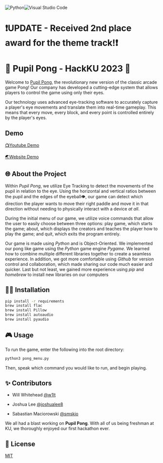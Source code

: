 ![Python](https://img.shields.io/badge/python-3670A0?style=for-the-badge&logo=python&logoColor=ffdd54)![Visual Studio Code](https://img.shields.io/badge/Visual%20Studio%20Code-0078d7.svg?style=for-the-badge&logo=visual-studio-code&logoColor=white)
# ❗️UPDATE - Received 2nd place award for the theme track!❗️

# 🏓 Pupil Pong - HackKU 2023 🏓

Welcome to [Pupil Pong](http://pupilpong.tech/), the revolutionary new version of the classic arcade game Pong! Our company has developed a cutting-edge system that allows players to control the game using only their eyes.

Our technology uses advanced eye-tracking software to accurately capture a player's eye movements and translate them into real-time gameplay. This means that every move, every block, and every point is controlled entirely by the player's eyes.
## Demo
[📺Youtube Demo](https://youtu.be/jkagCdjfl1k)

[🌏Website Demo](http://pupilpong.tech/)


## 🌐 About the Project
Within _Pupil Pong_, we utilize Eye Tracking to detect the movements of the pupil in relation to the eye. Using the horizontal and vertical ratios between the pupil and the edges of the eyeball👁️, our game can detect which direction the player wants to move their right paddle and move it in that direction without needing to physically interact with a device _at all_.

During the initial menu of our game, we utilize voice commands that allow the user to easily choose between three options: play game, which starts the game; about, which displays the creators and teaches the player how to play the game; and quit, which exits the program entirely.

Our game is made using _Python_ and is Object-Oriented. We implemented our pong like game using the _Python_ game engine _Pygame_. We learned how to combine multiple different libraries together to create a seamless experience. In addition, we got more comfortable using _Github_ for version control and collaboration, which made sharing our code much easier and quicker. Last but not least, we gained more experience using _pip_ and _homebrew_ to install new libraries on our computers





## 👨‍💻 Installation


```bash
pip install -r requirements
brew install flac
brew install Pillow
brew install autoaudio
brew install pyaudio
```

## 🎮 Usage
To run the game, enter the following into the root directory:
```bash
python3 pong_menu.py
```
Then, speak which command you would like to run, and begin playing.

## ✨ Contributors

- Will Whitehead [@w1lt](https://github.com/w1lt)
* Joshua Lee [@joshualee8](https://github.com/joshualee8)
+ Sabastian Maciorowski [@smskio](https://github.com/smskio)

We all had a blast working on **Pupil Pong**. With all of us being freshman at KU, we thoroughly enjoyed our first hackathon ever.


## 📄 License

[MIT](https://choosealicense.com/licenses/mit/)
